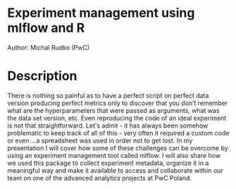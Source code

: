 # Experiment management using mlflow and R

Author: Michal Rudko (PwC)

# Description

There is nothing so painful as to have a perfect script on perfect data version producing perfect metrics only to discover that you don’t remember what are the hyperparameters that were passed as arguments, what was the data set version, etc. Even reproducing the code of an ideal experiment is not that straightforward. Let's admit - it has always been somehow problematic to keep track of all of this - very often it required a custom code or even ...a spreadsheet was used in order not to get lost.
In my presentation I will cover how some of these challenges can be overcome by using an experiment management tool called mlflow. I will also share how we used this package to collect experiment metadata, organize it in a meaningful way and make it available to access and collaborate within our team on one of the advanced analytics projects at PwC Poland.
